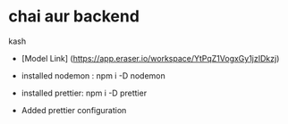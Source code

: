 # chai aur backend 

kash

- [Model Link] (https://app.eraser.io/workspace/YtPqZ1VogxGy1jzIDkzj)

- installed nodemon : npm i -D nodemon
- installed prettier: npm i -D prettier
- Added prettier configuration